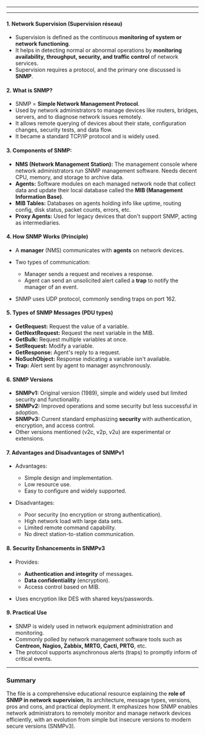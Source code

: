 

---


---



#### 1. **Network Supervision (Supervision réseau)**

* Supervision is defined as the continuous **monitoring of system or network functioning**.
* It helps in detecting normal or abnormal operations by **monitoring availability, throughput, security, and traffic control** of network services.
* Supervision requires a protocol, and the primary one discussed is **SNMP**.

#### 2. **What is SNMP?**

* SNMP = **Simple Network Management Protocol**.
* Used by network administrators to manage devices like routers, bridges, servers, and to diagnose network issues remotely.
* It allows remote querying of devices about their state, configuration changes, security tests, and data flow.
* It became a standard TCP/IP protocol and is widely used.

#### 3. **Components of SNMP:**

* **NMS (Network Management Station):** The management console where network administrators run SNMP management software. Needs decent CPU, memory, and storage to archive data.
* **Agents:** Software modules on each managed network node that collect data and update their local database called the **MIB (Management Information Base)**.
* **MIB Tables:** Databases on agents holding info like uptime, routing config, disk status, packet counts, errors, etc.
* **Proxy Agents:** Used for legacy devices that don't support SNMP, acting as intermediaries.

#### 4. **How SNMP Works (Principle)**

* A **manager** (NMS) communicates with **agents** on network devices.
* Two types of communication:

  * Manager sends a request and receives a response.
  * Agent can send an unsolicited alert called a **trap** to notify the manager of an event.
* SNMP uses UDP protocol, commonly sending traps on port 162.

#### 5. **Types of SNMP Messages (PDU types)**

* **GetRequest:** Request the value of a variable.
* **GetNextRequest:** Request the next variable in the MIB.
* **GetBulk:** Request multiple variables at once.
* **SetRequest:** Modify a variable.
* **GetResponse:** Agent's reply to a request.
* **NoSuchObject:** Response indicating a variable isn't available.
* **Trap:** Alert sent by agent to manager asynchronously.

#### 6. **SNMP Versions**

* **SNMPv1:** Original version (1989), simple and widely used but limited security and functionality.
* **SNMPv2:** Improved operations and some security but less successful in adoption.
* **SNMPv3:** Current standard emphasizing **security** with authentication, encryption, and access control.
* Other versions mentioned (v2c, v2p, v2u) are experimental or extensions.

#### 7. **Advantages and Disadvantages of SNMPv1**

* Advantages:

  * Simple design and implementation.
  * Low resource use.
  * Easy to configure and widely supported.
* Disadvantages:

  * Poor security (no encryption or strong authentication).
  * High network load with large data sets.
  * Limited remote command capability.
  * No direct station-to-station communication.

#### 8. **Security Enhancements in SNMPv3**

* Provides:

  * **Authentication and integrity** of messages.
  * **Data confidentiality** (encryption).
  * Access control based on MIB.
* Uses encryption like DES with shared keys/passwords.

#### 9. **Practical Use**

* SNMP is widely used in network equipment administration and monitoring.
* Commonly polled by network management software tools such as **Centreon, Nagios, Zabbix, MRTG, Cacti, PRTG**, etc.
* The protocol supports asynchronous alerts (traps) to promptly inform of critical events.

---

### Summary

The file is a comprehensive educational resource explaining the **role of SNMP in network supervision**, its architecture, message types, versions, pros and cons, and practical deployment. It emphasizes how SNMP enables network administrators to remotely monitor and manage network devices efficiently, with an evolution from simple but insecure versions to modern secure versions (SNMPv3).

